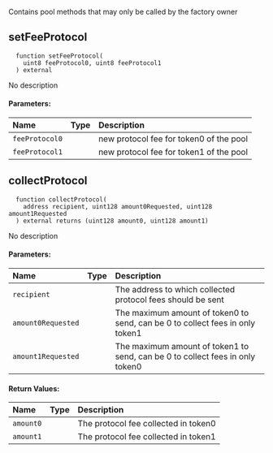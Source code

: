 Contains pool methods that may only be called by the factory owner

## setFeeProtocol
```solidity
  function setFeeProtocol(
    uint8 feeProtocol0, uint8 feeProtocol1
  ) external
```
No description
#### Parameters:
| Name | Type | Description                                                          |
| :--- | :--- | :------------------------------------------------------------------- |
|`feeProtocol0` |  | new protocol fee for token0 of the pool
|`feeProtocol1` |  | new protocol fee for token1 of the pool

## collectProtocol
```solidity
  function collectProtocol(
    address recipient, uint128 amount0Requested, uint128 amount1Requested
  ) external returns (uint128 amount0, uint128 amount1)
```
No description
#### Parameters:
| Name | Type | Description                                                          |
| :--- | :--- | :------------------------------------------------------------------- |
|`recipient` |  | The address to which collected protocol fees should be sent
|`amount0Requested` |  | The maximum amount of token0 to send, can be 0 to collect fees in only token1
|`amount1Requested` |  | The maximum amount of token1 to send, can be 0 to collect fees in only token0

#### Return Values:
| Name                           | Type          | Description                                                                  |
| :----------------------------- | :------------ | :--------------------------------------------------------------------------- |
|`amount0`|  | The protocol fee collected in token0
|`amount1`|  | The protocol fee collected in token1
